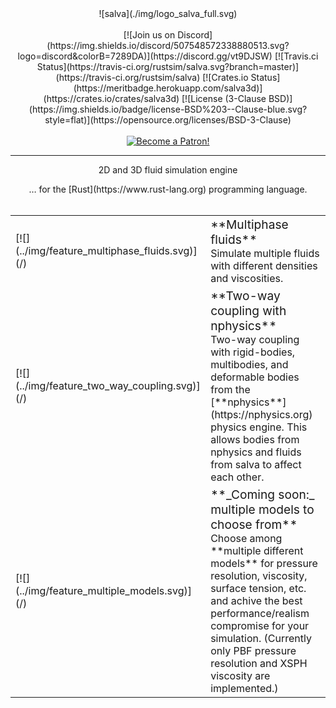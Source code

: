 <center>
![salva](./img/logo_salva_full.svg)
</center>
<br/>
<center>
[![Join us on Discord](https://img.shields.io/discord/507548572338880513.svg?logo=discord&colorB=7289DA)](https://discord.gg/vt9DJSW)
[![Travis.ci Status](https://travis-ci.org/rustsim/salva.svg?branch=master)](https://travis-ci.org/rustsim/salva)
[![Crates.io Status](https://meritbadge.herokuapp.com/salva3d)](https://crates.io/crates/salva3d)
[![License (3-Clause BSD)](https://img.shields.io/badge/license-BSD%203--Clause-blue.svg?style=flat)](https://opensource.org/licenses/BSD-3-Clause)
<div style="text-align:center">
<br/>
<a href="https://www.patreon.com/bePatron?u=7111380" ><img src="../img/become_a_patron_button.png" alt="Become a Patron!" /></a>

-----

<span class="h1 headline">2D and 3D fluid simulation engine</span>
<div></div>
<span class="subheadline">… for the [Rust](https://www.rust-lang.org) programming language.</span>
</center>

<br>

<table markdown="1">
<tr>
    <td>[![](../img/feature_multiphase_fluids.svg)](/)</td>
    <td style="vertical-align:middle">
    <!-- <a href="../feature_multiphase_fluids" id="no_highlight"> -->
    <div>
    <big>**Multiphase fluids**</big>
    <!-- <span class="home_dummy_link">&nbsp;<i class="fa fa-external-link" aria-hidden="true"></i></span> -->
    <br>
    Simulate multiple fluids with different densities and viscosities.
    </div>
    <!-- </a> -->
    </td>
</tr>
<tr>
    <td>[![](../img/feature_two_way_coupling.svg)](/)</td>
    <td style="vertical-align:middle">
    <!-- <a href="../two_way_coupling" id="no_highlight"> -->
    <div>
    <big>**Two-way coupling with nphysics**</big>
    <!-- <span class="home_dummy_link">&nbsp;<i class="fa fa-external-link" aria-hidden="true"></i></span> -->
    <br>
    Two-way coupling with rigid-bodies, multibodies, and deformable bodies from the [**nphysics**](https://nphysics.org) physics engine.
    This allows bodies from nphysics and fluids from salva to affect each other.
    </div>
    <!-- </a> -->
    </td>
</tr>
<tr>
    <td>[![](../img/feature_multiple_models.svg)](/)</td>
    <td style="vertical-align:middle">
    <!-- <a href="../feature_multiple_models" id="no_highlight"> -->
    <div>
    <big>**_Coming soon:_ multiple models to choose from**</big>
    <!-- <span class="home_dummy_link">&nbsp;<i class="fa fa-external-link" aria-hidden="true"></i></span> -->
    <br>
    Choose among **multiple different models** for pressure resolution, viscosity, surface tension, etc. and achive the best
    performance/realism compromise for your simulation. (Currently only PBF pressure resolution and XSPH viscosity are implemented.)
    </div>
    <!-- </a> -->
    </td>
</tr>

</table>
